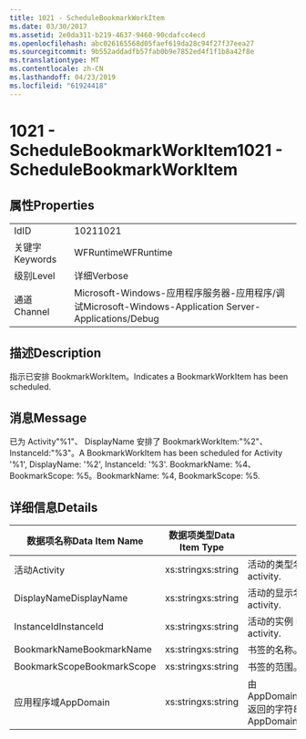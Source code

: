 ```yaml
---
title: 1021 - ScheduleBookmarkWorkItem
ms.date: 03/30/2017
ms.assetid: 2e0da311-b219-4637-9460-90cdafcc4ecd
ms.openlocfilehash: abc026165568d05faef619da28c94f27f37eea27
ms.sourcegitcommit: 9b552addadfb57fab0b9e7852ed4f1f1b8a42f8e
ms.translationtype: MT
ms.contentlocale: zh-CN
ms.lasthandoff: 04/23/2019
ms.locfileid: "61924418"
---
```

# <a name="1021---schedulebookmarkworkitem"></a><span data-ttu-id="f3cf2-102">1021 - ScheduleBookmarkWorkItem</span><span class="sxs-lookup"><span data-stu-id="f3cf2-102">1021 - ScheduleBookmarkWorkItem</span></span>
## <a name="properties"></a><span data-ttu-id="f3cf2-103">属性</span><span class="sxs-lookup"><span data-stu-id="f3cf2-103">Properties</span></span>  
  
|||  
|-|-|  
|<span data-ttu-id="f3cf2-104">Id</span><span class="sxs-lookup"><span data-stu-id="f3cf2-104">ID</span></span>|<span data-ttu-id="f3cf2-105">1021</span><span class="sxs-lookup"><span data-stu-id="f3cf2-105">1021</span></span>|  
|<span data-ttu-id="f3cf2-106">关键字</span><span class="sxs-lookup"><span data-stu-id="f3cf2-106">Keywords</span></span>|<span data-ttu-id="f3cf2-107">WFRuntime</span><span class="sxs-lookup"><span data-stu-id="f3cf2-107">WFRuntime</span></span>|  
|<span data-ttu-id="f3cf2-108">级别</span><span class="sxs-lookup"><span data-stu-id="f3cf2-108">Level</span></span>|<span data-ttu-id="f3cf2-109">详细</span><span class="sxs-lookup"><span data-stu-id="f3cf2-109">Verbose</span></span>|  
|<span data-ttu-id="f3cf2-110">通道</span><span class="sxs-lookup"><span data-stu-id="f3cf2-110">Channel</span></span>|<span data-ttu-id="f3cf2-111">Microsoft-Windows-应用程序服务器-应用程序/调试</span><span class="sxs-lookup"><span data-stu-id="f3cf2-111">Microsoft-Windows-Application Server-Applications/Debug</span></span>|  
  
## <a name="description"></a><span data-ttu-id="f3cf2-112">描述</span><span class="sxs-lookup"><span data-stu-id="f3cf2-112">Description</span></span>  
 <span data-ttu-id="f3cf2-113">指示已安排 BookmarkWorkItem。</span><span class="sxs-lookup"><span data-stu-id="f3cf2-113">Indicates a BookmarkWorkItem has been scheduled.</span></span>  
  
## <a name="message"></a><span data-ttu-id="f3cf2-114">消息</span><span class="sxs-lookup"><span data-stu-id="f3cf2-114">Message</span></span>  
 <span data-ttu-id="f3cf2-115">已为 Activity"%1"、 DisplayName 安排了 BookmarkWorkItem:"%2"、 InstanceId:"%3"。</span><span class="sxs-lookup"><span data-stu-id="f3cf2-115">A BookmarkWorkItem has been scheduled for Activity '%1', DisplayName: '%2', InstanceId: '%3'.</span></span>  <span data-ttu-id="f3cf2-116">BookmarkName: %4、BookmarkScope: %5。</span><span class="sxs-lookup"><span data-stu-id="f3cf2-116">BookmarkName: %4, BookmarkScope: %5.</span></span>  
  
## <a name="details"></a><span data-ttu-id="f3cf2-117">详细信息</span><span class="sxs-lookup"><span data-stu-id="f3cf2-117">Details</span></span>  
  
|<span data-ttu-id="f3cf2-118">数据项名称</span><span class="sxs-lookup"><span data-stu-id="f3cf2-118">Data Item Name</span></span>|<span data-ttu-id="f3cf2-119">数据项类型</span><span class="sxs-lookup"><span data-stu-id="f3cf2-119">Data Item Type</span></span>|<span data-ttu-id="f3cf2-120">描述</span><span class="sxs-lookup"><span data-stu-id="f3cf2-120">Description</span></span>|  
|--------------------|--------------------|-----------------|  
|<span data-ttu-id="f3cf2-121">活动</span><span class="sxs-lookup"><span data-stu-id="f3cf2-121">Activity</span></span>|<span data-ttu-id="f3cf2-122">xs:string</span><span class="sxs-lookup"><span data-stu-id="f3cf2-122">xs:string</span></span>|<span data-ttu-id="f3cf2-123">活动的类型名称。</span><span class="sxs-lookup"><span data-stu-id="f3cf2-123">The type name of the activity.</span></span>|  
|<span data-ttu-id="f3cf2-124">DisplayName</span><span class="sxs-lookup"><span data-stu-id="f3cf2-124">DisplayName</span></span>|<span data-ttu-id="f3cf2-125">xs:string</span><span class="sxs-lookup"><span data-stu-id="f3cf2-125">xs:string</span></span>|<span data-ttu-id="f3cf2-126">活动的显示名称。</span><span class="sxs-lookup"><span data-stu-id="f3cf2-126">The display name of the activity.</span></span>|  
|<span data-ttu-id="f3cf2-127">InstanceId</span><span class="sxs-lookup"><span data-stu-id="f3cf2-127">InstanceId</span></span>|<span data-ttu-id="f3cf2-128">xs:string</span><span class="sxs-lookup"><span data-stu-id="f3cf2-128">xs:string</span></span>|<span data-ttu-id="f3cf2-129">活动的实例 ID。</span><span class="sxs-lookup"><span data-stu-id="f3cf2-129">The instance id of the activity.</span></span>|  
|<span data-ttu-id="f3cf2-130">BookmarkName</span><span class="sxs-lookup"><span data-stu-id="f3cf2-130">BookmarkName</span></span>|<span data-ttu-id="f3cf2-131">xs:string</span><span class="sxs-lookup"><span data-stu-id="f3cf2-131">xs:string</span></span>|<span data-ttu-id="f3cf2-132">书签的名称。</span><span class="sxs-lookup"><span data-stu-id="f3cf2-132">The name of the bookmark.</span></span>|  
|<span data-ttu-id="f3cf2-133">BookmarkScope</span><span class="sxs-lookup"><span data-stu-id="f3cf2-133">BookmarkScope</span></span>|<span data-ttu-id="f3cf2-134">xs:string</span><span class="sxs-lookup"><span data-stu-id="f3cf2-134">xs:string</span></span>|<span data-ttu-id="f3cf2-135">书签的范围。</span><span class="sxs-lookup"><span data-stu-id="f3cf2-135">The scope of the bookmark.</span></span>|  
|<span data-ttu-id="f3cf2-136">应用程序域</span><span class="sxs-lookup"><span data-stu-id="f3cf2-136">AppDomain</span></span>|<span data-ttu-id="f3cf2-137">xs:string</span><span class="sxs-lookup"><span data-stu-id="f3cf2-137">xs:string</span></span>|<span data-ttu-id="f3cf2-138">由 AppDomain.CurrentDomain.FriendlyName 返回的字符串。</span><span class="sxs-lookup"><span data-stu-id="f3cf2-138">The string returned by AppDomain.CurrentDomain.FriendlyName.</span></span>|
